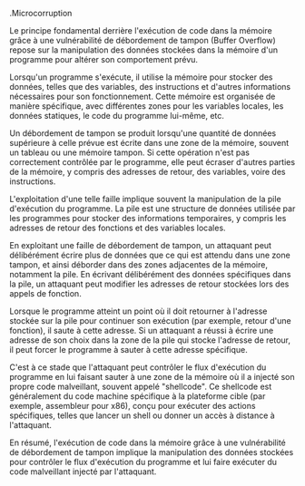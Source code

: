 .Microcorruption

Le principe fondamental derrière l'exécution de code dans la mémoire grâce à une vulnérabilité de débordement de tampon (Buffer Overflow) repose sur la manipulation des données stockées dans la mémoire d'un programme pour altérer son comportement prévu.

Lorsqu'un programme s'exécute, il utilise la mémoire pour stocker des données, telles que des variables, des instructions et d'autres informations nécessaires pour son fonctionnement. Cette mémoire est organisée de manière spécifique, avec différentes zones pour les variables locales, les données statiques, le code du programme lui-même, etc.

Un débordement de tampon se produit lorsqu'une quantité de données supérieure à celle prévue est écrite dans une zone de la mémoire, souvent un tableau ou une mémoire tampon. Si cette opération n'est pas correctement contrôlée par le programme, elle peut écraser d'autres parties de la mémoire, y compris des adresses de retour, des variables, voire des instructions.

L'exploitation d'une telle faille implique souvent la manipulation de la pile d'exécution du programme. La pile est une structure de données utilisée par les programmes pour stocker des informations temporaires, y compris les adresses de retour des fonctions et des variables locales.

En exploitant une faille de débordement de tampon, un attaquant peut délibérément écrire plus de données que ce qui est attendu dans une zone tampon, et ainsi déborder dans des zones adjacentes de la mémoire, notamment la pile. En écrivant délibérément des données spécifiques dans la pile, un attaquant peut modifier les adresses de retour stockées lors des appels de fonction.

Lorsque le programme atteint un point où il doit retourner à l'adresse stockée sur la pile pour continuer son exécution (par exemple, retour d'une fonction), il saute à cette adresse. Si un attaquant a réussi à écrire une adresse de son choix dans la zone de la pile qui stocke l'adresse de retour, il peut forcer le programme à sauter à cette adresse spécifique.

C'est à ce stade que l'attaquant peut contrôler le flux d'exécution du programme en lui faisant sauter à une zone de la mémoire où il a injecté son propre code malveillant, souvent appelé "shellcode". Ce shellcode est généralement du code machine spécifique à la plateforme cible (par exemple, assembleur pour x86), conçu pour exécuter des actions spécifiques, telles que lancer un shell ou donner un accès à distance à l'attaquant.

En résumé, l'exécution de code dans la mémoire grâce à une vulnérabilité de débordement de tampon implique la manipulation des données stockées pour contrôler le flux d'exécution du programme et lui faire exécuter du code malveillant injecté par l'attaquant.